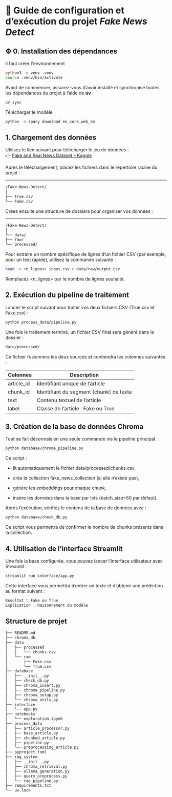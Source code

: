 # 📘 Guide de configuration et d’exécution du projet *Fake News Detect*

## ⚙️ 0. Installation des dépendances

Il faut créer l'environnement 
```bash
python3 -m venv .venv
source .venv/bin/activate
```

Avant de commencer, assurez-vous d’avoir installé et synchronisé toutes les dépendances du projet à l’aide de **uv** :

```bash
uv sync
```

Télécharger le modèle

```bash
python -m spacy download en_core_web_sm
```

## 1. Chargement des données

Utilisez le lien suivant pour télécharger le jeu de données :  
👉 [Fake and Real News Dataset – Kaggle](https://www.kaggle.com/datasets/clmentbisaillon/fake-and-real-news-dataset/data)

Après le téléchargement, placez les fichiers dans le répertoire racine du projet :
___

```bash
/Fake-News-Detect/
│
├── True.csv
└── Fake.csv
```

Créez ensuite une structure de dossiers pour organiser vos données :

___

```bash
/Fake-News-Detect/
│
└── data/
├── raw/
└── processed/
```

Pour extraire un nombre spécifique de lignes d’un fichier CSV (par exemple, pour un test rapide), utilisez la commande suivante :

```bash
head -n <n_lignes> input.csv > data/raw/output.csv
```
Remplacez <n_lignes> par le nombre de lignes souhaité.

## 2. Exécution du pipeline de traitement
Lancez le script suivant pour traiter vos deux fichiers CSV (True.csv et Fake.csv) :

```bash
python process_data/pipeline.py
```

Une fois le traitement terminé, un fichier CSV final sera généré dans le dossier :

```bash
data/processed/
```

Ce fichier fusionnera les deux sources et contiendra les colonnes suivantes :

| Colonnes         | Description                              |
| ---------------- | -----------------------------------------|
| article_id       | Identifiant unique de l’article          |
| chunk_id         | Identifiant du segment (chunk) de texte  |
| text             | Contenu textuel de l’article             |
| label            | Classe de l’article : Fake ou True       |

## 3. Création de la base de données Chroma
Tout se fait désormais en une seule commande via le pipeline principal :
```bash
python database/chroma_pipeline.py
```
Ce script :

  - lit automatiquement le fichier data/processed/chunks.csv,

  - crée la collection fake_news_collection (si elle n’existe pas),

  - génère les embeddings pour chaque chunk,

  - insère les données dans la base par lots (batch_size=50 par défaut).

Après l’exécution, vérifiez le contenu de la base de données avec :
```bash
python database/check_db.py
```
Ce script vous permettra de confirmer le nombre de chunks présents dans la collection.

## 4. Utilisation de l’interface Streamlit
Une fois la base configurée, vous pouvez lancer l’interface utilisateur avec Streamlit :
```bash
streamlit run interface/app.py
```

Cette interface vous permettra d’entrer un texte et d’obtenir une prédiction au format suivant :
```bash
Résultat : Fake ou True
Explication : Raisonnement du modèle
```
## Structure de projet

```bash
├── README.md
├── chroma_db
├── data
│   ├── processed
│   │   └── chunks.csv
│   └── raw
│       ├── Fake.csv
│       └── True.csv
├── database
│   ├── __init__.py
│   ├── check_db.py
│   ├── chroma_insert.py
│   ├── chroma_pipeline.py
│   ├── chroma_setup.py
│   └── chroma_utils.py
├── interface
│   └── app.py
├── notebooks
│   └── exploration.ipynb
├── process_data 
│   ├── article_processor.py
│   ├── base_article.py
│   ├── chunked_article.py
│   ├── pipeline.py
│   └── preprocessing_article.py
├── pyproject.toml
├── rag_system
│   ├── __init__.py
│   ├── chroma_retrieval.py
│   ├── ollama_generation.py
│   ├── query_preprocess.py
│   └── rag_pipeline.py
├── requirements.txt
└── uv.lock
```
